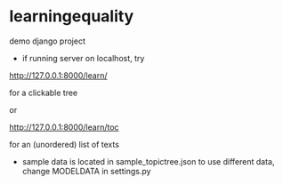 learningequality
================

demo django project


- if running server on localhost, try

http://127.0.0.1:8000/learn/

for a clickable tree

or

http://127.0.0.1:8000/learn/toc

for an (unordered) list of texts


- sample data is located in sample_topictree.json
to use different data, change MODELDATA in settings.py


